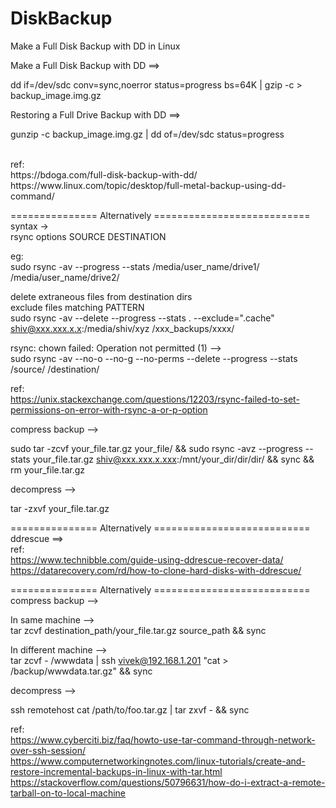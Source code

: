 # DiskBackup
Make a Full Disk Backup with DD in Linux

Make a Full Disk Backup with DD ==>

dd if=/dev/sdc conv=sync,noerror status=progress bs=64K | gzip -c > backup_image.img.gz

Restoring a Full Drive Backup with DD ==>

gunzip -c backup_image.img.gz | dd of=/dev/sdc status=progress

<br/>
ref:<br/>
https://bdoga.com/full-disk-backup-with-dd/<br/>https://www.linux.com/topic/desktop/full-metal-backup-using-dd-command/<br/>

=============== Alternatively ===========================<br/>
syntax -><br/>
rsync options SOURCE DESTINATION<br/>

eg:<br/>
sudo rsync -av --progress --stats /media/user_name/drive1/  /media/user_name/drive2/

delete extraneous files from destination dirs<br/>
exclude files matching PATTERN<br/>
sudo rsync -av --delete --progress --stats . --exclude=".cache" shiv@xxx.xxx.x.x:/media/shiv/xyz  /xxx_backups/xxxx/


rsync: chown failed: Operation not permitted (1) --><br/>
sudo rsync -av --no-o --no-g --no-perms --delete --progress --stats /source/ /destination/<br/>

ref:<br/>
https://unix.stackexchange.com/questions/12203/rsync-failed-to-set-permissions-on-error-with-rsync-a-or-p-option

compress backup --><br/>

sudo tar -zcvf your_file.tar.gz your_file/  && sudo rsync -avz --progress --stats your_file.tar.gz shiv@xxx.xxx.x.xxx:/mnt/your_dir/dir/dir/ && sync && rm your_file.tar.gz
<br/>

decompress --> <br/>

tar -zxvf your_file.tar.gz

=============== Alternatively ===========================<br/>
ddrescue ==><br/>
ref:<br/>
https://www.technibble.com/guide-using-ddrescue-recover-data/ <br/>
https://datarecovery.com/rd/how-to-clone-hard-disks-with-ddrescue/
     
=============== Alternatively ===========================<br/>
compress backup --><br/>

In same machine --> <br/>
tar zcvf destination_path/your_file.tar.gz source_path && sync

In different machine --> <br/>
tar zcvf - /wwwdata | ssh vivek@192.168.1.201 "cat > /backup/wwwdata.tar.gz" && sync<br/>

decompress --> <br/>

ssh remotehost cat /path/to/foo.tar.gz | tar zxvf - && sync

ref: <br/>
https://www.cyberciti.biz/faq/howto-use-tar-command-through-network-over-ssh-session/<br/>
https://www.computernetworkingnotes.com/linux-tutorials/create-and-restore-incremental-backups-in-linux-with-tar.html<br/>
https://stackoverflow.com/questions/50796631/how-do-i-extract-a-remote-tarball-on-to-local-machine <br/>
     
